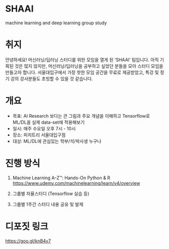 # SHAAI
machine learning and deep learning group study

# 취지
안녕하세요! 머신러닝/딥러닝 스터디를 위한 모임을 열게 된 ‘SHAAI’ 팀입니다. 아직 기획된 것은 많지 않지만, 머신러닝/딥러닝을 공부하고 싶었던 분들을 모아 스터디 모임을 만들고자 합니다. 서울대입구에서 가장 핫한 모임 공간을 무료로 제공받았고, 특강 및 정기 강의 강사분들도 초빙할 수 있을 것 같습니다.

# 개요
- 목표: AI Research 보다는 큰 그림과 주요 개념을 이해하고 Tensorflow로 ML/DL을 실제 data-set에 적용해보기
- 일시: 매주 수요일 오후 7시 - 10시
- 장소: 피치트리 서울대입구점
- 대상: ML/DL에 관심있는 학부/석/박사생 누구나

# 진행 방식
1. Machine Learning A-Z™: Hands-On Python & R
https://www.udemy.com/machinelearning/learn/v4/overview

2. 그룹별 자율스터디 (Tensorflow 실습 등)

3. 그룹별 1주간 스터디 내용 공유 및 발제

# 디포짓 링크
https://goo.gl/knB4v7
